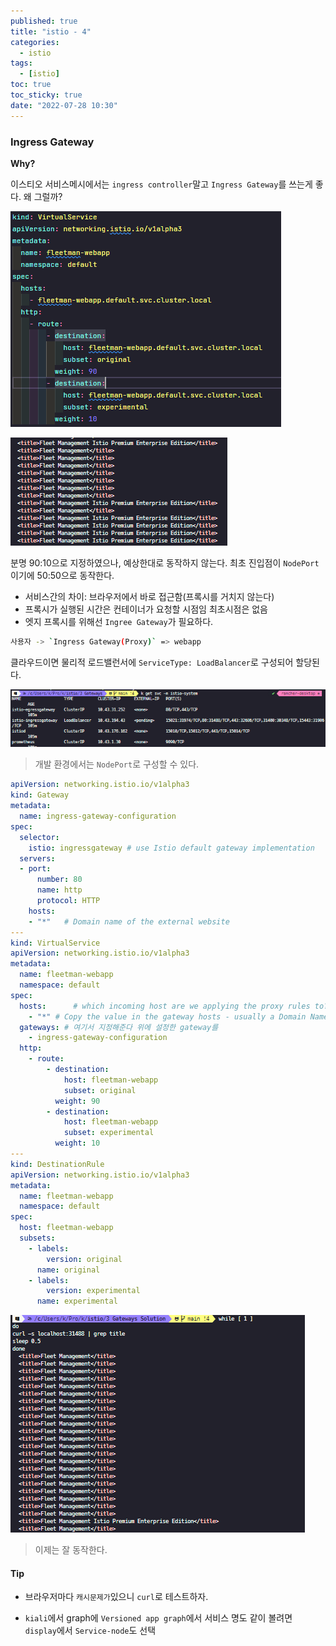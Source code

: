 ```yaml
---
published: true
title: "istio - 4"
categories:
  - istio
tags:
  - [istio]
toc: true
toc_sticky: true
date: "2022-07-28 10:30"
---
```


### Ingress Gateway

**Why?**

이스티오 서비스메시에서는 `ingress controller`말고 `Ingress Gateway`를 쓰는게 좋다. 왜 그럴까?

![image-20220728182042779](../../assets/images/posts/2022-07-28-post-istio-4/image-20220728182042779.png)

![image-20220728182023578](../../assets/images/posts/2022-07-28-post-istio-4/image-20220728182023578.png)

분명 90:10으로 지정하였으나, 예상한대로 동작하지 않는다. 최초 진입점이 `NodePort`이기에 50:50으로 동작한다.

* 서비스간의 차이: 브라우저에서 바로 접근함(프록시를 거치지 않는다)
* 프록시가 실행된 시간은 컨테이너가 요청할 시점임 최초시점은 없음
* 엣지 프록시를 위해선 `Ingree Gateway`가 필요하다.

```bash
사용자 -> `Ingress Gateway(Proxy)` => webapp
```

클라우드이면 물리적 로드밸런서에 `ServiceType: LoadBalancer`로 구성되어 할당된다.

![image-20220728183107007](../../assets/images/posts/2022-07-28-post-istio-4/image-20220728183107007.png)

> 개발 환경에서는 `NodePort`로 구성할 수 있다.

```yaml
apiVersion: networking.istio.io/v1alpha3
kind: Gateway
metadata:
  name: ingress-gateway-configuration
spec:
  selector:
    istio: ingressgateway # use Istio default gateway implementation
  servers:
  - port:
      number: 80
      name: http
      protocol: HTTP
    hosts:
    - "*"   # Domain name of the external website
---
kind: VirtualService
apiVersion: networking.istio.io/v1alpha3
metadata:
  name: fleetman-webapp
  namespace: default
spec:
  hosts:      # which incoming host are we applying the proxy rules to???
    - "*" # Copy the value in the gateway hosts - usually a Domain Name
  gateways: # 여기서 지정해준다 위에 설정한 gateway를
    - ingress-gateway-configuration
  http:
    - route:
        - destination:
            host: fleetman-webapp
            subset: original
          weight: 90
        - destination:
            host: fleetman-webapp
            subset: experimental
          weight: 10
---
kind: DestinationRule
apiVersion: networking.istio.io/v1alpha3
metadata:
  name: fleetman-webapp
  namespace: default
spec:
  host: fleetman-webapp
  subsets:
    - labels:
        version: original
      name: original
    - labels:
        version: experimental
      name: experimental
```

![image-20220728183807731](../../assets/images/posts/2022-07-28-post-istio-4/image-20220728183807731.png)

> 이제는 잘 동작한다.



#### Tip

* 브라우저마다 `캐시문제가`있으니 `curl`로 테스트하자.

* `kiali`에서 graph에 `Versioned app graph`에서 서비스 명도 같이 볼려면 `display`에서 `Service-node`도 선택



